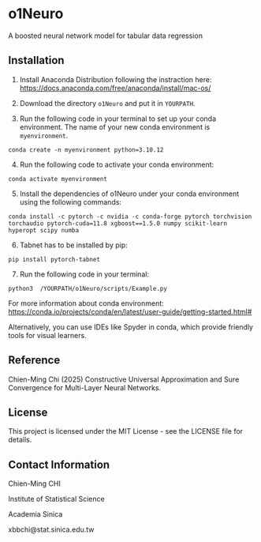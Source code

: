 # o1Neuro
A boosted neural network model for tabular data regression



## Installation

1. Install Anaconda Distribution following the instraction here: <https://docs.anaconda.com/free/anaconda/install/mac-os/>

2. Download the directory `o1Neuro` and put it in `YOURPATH`.

3. Run the following code in your terminal to set up your conda environment. The name of your new conda environment is `myenvironment`.

```conda create -n myenvironment python=3.10.12```

4. Run the following code to activate your conda environment:

```conda activate myenvironment```

5. Install the dependencies of o1Neuro under your conda environment using the following commands:

```conda install -c pytorch -c nvidia -c conda-forge pytorch torchvision torchaudio pytorch-cuda=11.8 xgboost==1.5.0 numpy scikit-learn hyperopt scipy numba```

6. Tabnet has to be installed by pip:

```pip install pytorch-tabnet```

7. Run the following code in your terminal:

```python3  /YOURPATH/o1Neuro/scripts/Example.py```

For more information about conda environment: <https://conda.io/projects/conda/en/latest/user-guide/getting-started.html#>

Alternatively, you can use IDEs like Spyder in conda, which provide friendly tools for visual learners.




## Reference

Chien-Ming Chi (2025) Constructive Universal Approximation and Sure Convergence for Multi-Layer Neural Networks.

## License

This project is licensed under the MIT License - see the LICENSE file for details.

## Contact Information

Chien-Ming CHI

Institute of Statistical Science

Academia Sinica

xbbchi<span>@</span>stat.sinica.edu.tw


